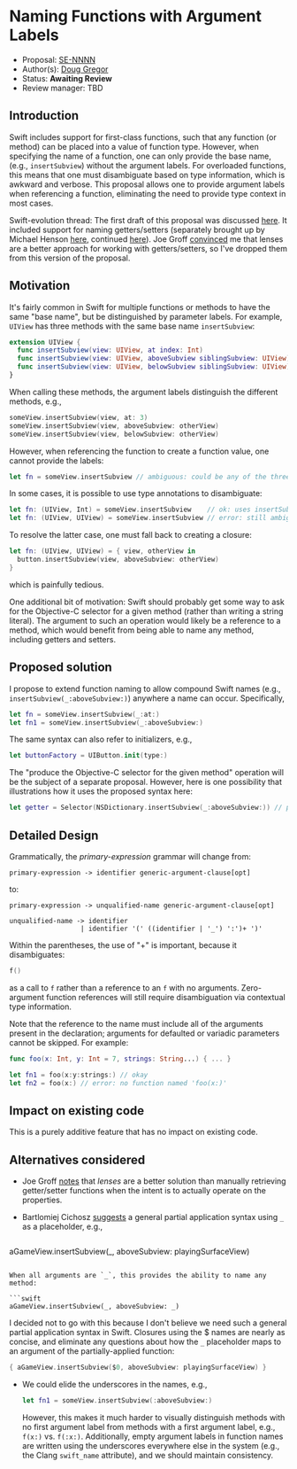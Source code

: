# Naming Functions with Argument Labels

* Proposal: [SE-NNNN](https://github.com/apple/swift-evolution/blob/master/proposals/0000-generalized-naming.md)
* Author(s): [Doug Gregor](https://github.com/DougGregor)
* Status: **Awaiting Review**
* Review manager: TBD

## Introduction

Swift includes support for first-class functions, such that any
function (or method) can be placed into a value of function
type. However, when specifying the name of a function, one can only provide the base name, (e.g., `insertSubview`) without the argument labels. For overloaded functions, this means that one must disambiguate based on type information, which is awkward and verbose. This proposal allows one to provide argument labels when referencing a function, eliminating the need to provide type context in most cases.

Swift-evolution thread: The first draft of this proposal was discussed [here](https://lists.swift.org/pipermail/swift-evolution/Week-of-Mon-20151221/004555.html). It included support for naming getters/setters (separately brought up by Michael Henson
[here](https://lists.swift.org/pipermail/swift-evolution/Week-of-Mon-20151207/002168.html),
continued
[here](https://lists.swift.org/pipermail/swift-evolution/Week-of-Mon-20151214/002203.html)). Joe Groff [convinced](https://lists.swift.org/pipermail/swift-evolution/Week-of-Mon-20151221/004579.html) me that lenses are a better approach for working with getters/setters, so I've dropped them from this version of the proposal.

## Motivation

It's fairly common in Swift for multiple functions or methods to have
the same "base name", but be distinguished by parameter labels. For
example, `UIView` has three methods with the same base name `insertSubview`:

```swift
extension UIView {
  func insertSubview(view: UIView, at index: Int)
  func insertSubview(view: UIView, aboveSubview siblingSubview: UIView)
  func insertSubview(view: UIView, belowSubview siblingSubview: UIView)
}
```

When calling these methods, the argument labels distinguish the
different methods, e.g.,

```swift
someView.insertSubview(view, at: 3)
someView.insertSubview(view, aboveSubview: otherView)
someView.insertSubview(view, belowSubview: otherView)
```

However, when referencing the function to create a function value, one
cannot provide the labels:

```swift
let fn = someView.insertSubview // ambiguous: could be any of the three methods
```

In some cases, it is possible to use type annotations to disambiguate:

```swift
let fn: (UIView, Int) = someView.insertSubview    // ok: uses insertSubview(_:at:)
let fn: (UIView, UIView) = someView.insertSubview // error: still ambiguous!
```

To resolve the latter case, one must fall back to creating a closure:

```swift
let fn: (UIView, UIView) = { view, otherView in
  button.insertSubview(view, aboveSubview: otherView)
}
```

which is painfully tedious. 

One additional bit of motivation: Swift should probably get some way
to ask for the Objective-C selector for a given method (rather than
writing a string literal). The argument to such an operation would
likely be a reference to a method, which would benefit from being able
to name any method, including getters and setters.

## Proposed solution

I propose to extend function naming to allow compound Swift names
(e.g., `insertSubview(_:aboveSubview:)`) anywhere a name can
occur. Specifically,

```swift
let fn = someView.insertSubview(_:at:)
let fn1 = someView.insertSubview(_:aboveSubview:)
```

The same syntax can also refer to initializers, e.g.,

```swift
let buttonFactory = UIButton.init(type:)
```

The "produce the Objective-C selector for the given method" operation
will be the subject of a separate proposal. However, here is one
possibility that illustrations how it uses the proposed syntax here:

```swift
let getter = Selector(NSDictionary.insertSubview(_:aboveSubview:)) // produces insertSubview:aboveSubview:.
```
## Detailed Design

Grammatically, the *primary-expression* grammar will change from:

    primary-expression -> identifier generic-argument-clause[opt]

to:

    primary-expression -> unqualified-name generic-argument-clause[opt]

    unqualified-name -> identifier
                      | identifier '(' ((identifier | '_') ':')+ ')'

Within the parentheses, the use of "+" is important, because it disambiguates:

```swift
f()
```

as a call to `f` rather than a reference to an `f` with no
arguments. Zero-argument function references will still require
disambiguation via contextual type information.

Note that the reference to the name must include all of the arguments
present in the declaration; arguments for defaulted or variadic
parameters cannot be skipped. For example:

```swift
func foo(x: Int, y: Int = 7, strings: String...) { ... }

let fn1 = foo(x:y:strings:) // okay
let fn2 = foo(x:) // error: no function named 'foo(x:)'
```

## Impact on existing code

This is a purely additive feature that has no impact on existing
code.

## Alternatives considered

* Joe Groff
  [notes](https://lists.swift.org/pipermail/swift-evolution/Week-of-Mon-20151214/003008.html)
  that *lenses* are a better solution than manually
  retrieving getter/setter functions when the intent is to actually
  operate on the properties.

* Bartlomiej Cichosz [suggests](https://lists.swift.org/pipermail/swift-evolution/Week-of-Mon-20151228/004739.html) a general partial application syntax using `_` as a placeholder, e.g.,

  ```swift
aGameView.insertSubview(_, aboveSubview: playingSurfaceView)
  ```

  When all arguments are `_`, this provides the ability to name any method:

  ```swift
aGameView.insertSubview(_, aboveSubview: _)
  ```

  I decided not to go with this because I don't believe we need such a
  general partial application syntax in Swift. Closures using the $
  names are nearly as concise, and eliminate any questions about how
  the `_` placeholder maps to an argument of the partially-applied
  function:

  ```swift
{ aGameView.insertSubview($0, aboveSubview: playingSurfaceView) }
  ```

* We could elide the underscores in the names, e.g.,

  ```swift
  let fn1 = someView.insertSubview(:aboveSubview:)
  ```

  However, this makes it much harder to visually distinguish methods
  with no first argument label from methods with a first argument
  label, e.g., `f(x:)` vs. `f(:x:)`. Additionally, empty argument
  labels in function names are written using the underscores
  everywhere else in the system (e.g., the Clang `swift_name`
  attribute), and we should maintain consistency.